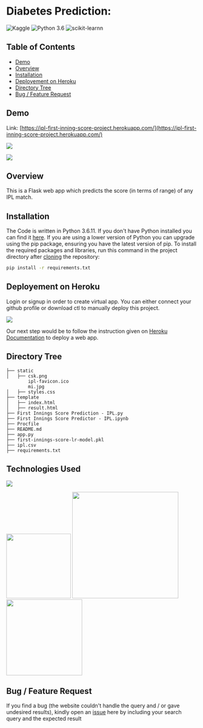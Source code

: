 # Diabetes Prediction:
![Kaggle](https://img.shields.io/badge/Dataset-Kaggle-blue.svg) ![Python 3.6](https://img.shields.io/badge/Python-3.6-brightgreen.svg) ![scikit-learnn](https://img.shields.io/badge/Library-Scikit_Learn-orange.svg)
 
## Table of Contents
  * [Demo](#demo)
  * [Overview](#overview)
  * [Installation](#installation)
  * [Deployement on Heroku](#deployement-on-heroku)
  * [Directory Tree](#directory-tree)
  * [Bug / Feature Request](#bug---feature-request)


## Demo
Link: [https://ipl-first-inning-score-project.herokuapp.com/](https://ipl-first-inning-score-project.herokuapp.com/)

[![](https://imgur.com/a/S8PNh4m.png)](https://ipl-first-inning-score-project.herokuapp.com/)

[![](https://imgur.com/a/UQF9tNO.png)](https://ipl-first-inning-score-project.herokuapp.com/)

## Overview
This is a Flask web app which predicts the score (in terms of range) of any IPL match. 

## Installation
The Code is written in Python 3.6.11. If you don't have Python installed you can find it [here](https://www.python.org/downloads/). If you are using a lower version of Python you can upgrade using the pip package, ensuring you have the latest version of pip. To install the required packages and libraries, run this command in the project directory after [cloning](https://www.howtogeek.com/451360/how-to-clone-a-github-repository/) the repository:
```bash
pip install -r requirements.txt
```

## Deployement on Heroku
Login or signup in order to create virtual app. You can either connect your github profile or download ctl to manually deploy this project.

[![](https://i.imgur.com/dKmlpqX.png)](https://heroku.com)

Our next step would be to follow the instruction given on [Heroku Documentation](https://devcenter.heroku.com/articles/getting-started-with-python) to deploy a web app.

## Directory Tree 
```
├── static 
│   ├── csk.png
        ipl-favicon.ico
        mi.jpg
│   ├── styles.css
├── template
│   ├── index.html
│   ├── result.html
├── First Innings Score Prediction - IPL.py
├── First Innings Score Predictor - IPL.ipynb
├── Procfile
├── README.md
├── app.py
├── first-innings-score-lr-model.pkl
├── ipl.csv
├── requirements.txt

```

## Technologies Used

![](https://forthebadge.com/images/badges/made-with-python.svg)

[<img target="_blank" src="https://flask.palletsprojects.com/en/1.1.x/_images/flask-logo.png" width=170>](https://flask.palletsprojects.com/en/1.1.x/) [<img target="_blank" src="https://number1.co.za/wp-content/uploads/2017/10/gunicorn_logo-300x85.png" width=280>](https://gunicorn.org) [<img target="_blank" src="https://scikit-learn.org/stable/_static/scikit-learn-logo-small.png" width=200>](https://scikit-learn.org/stable/) 


## Bug / Feature Request

If you find a bug (the website couldn't handle the query and / or gave undesired results), kindly open an [issue](https://github.com/bhavak-khattar/IPL-First-Innings-Score-Prediction/issues) here by including your search query and the expected result



